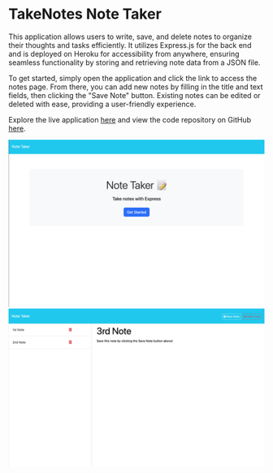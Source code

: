 # TakeNotes Note Taker

This application allows users to write, save, and delete notes to organize their thoughts and tasks efficiently. It utilizes Express.js for the back end and is deployed on Heroku for accessibility from anywhere, ensuring seamless functionality by storing and retrieving note data from a JSON file.

To get started, simply open the application and click the link to access the notes page. From there, you can add new notes by filling in the title and text fields, then clicking the "Save Note" button. Existing notes can be edited or deleted with ease, providing a user-friendly experience.

Explore the live application [here](https://takenotes-mj-7c985ed5f753.herokuapp.com/) and view the code repository on GitHub [here](https://github.com/wellheythereMJ/TakeNotes).

![first page screenshot of TakeNotes Note Taker](./public/assets/images/Note%20Taker%20Screenshot%201.png)
![second page screenshot of TakeNotes Note Taker](./public/assets/images/Note%20Taker%20Screenshot%202.png)
